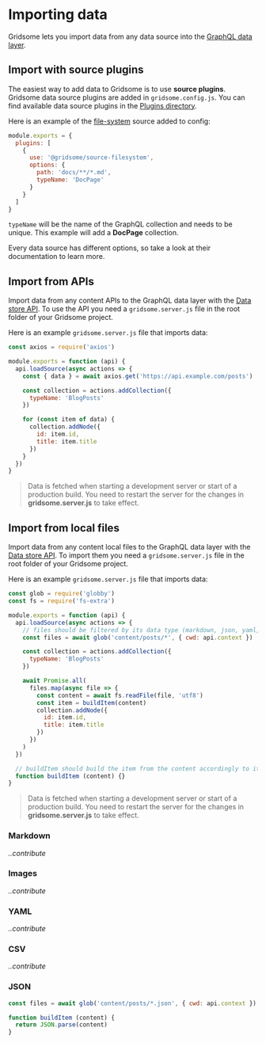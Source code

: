 # Importing data
Gridsome lets you import data from any data source into the [GraphQL data layer](/docs/data-layer/).

## Import with source plugins
The easiest way to add data to Gridsome is to use **source plugins**. Gridsome data source plugins are added in `gridsome.config.js`. You can find available data source plugins in the [Plugins directory](/plugins).

Here is an example of the [file-system](/plugins/@gridsome/source-filesystem) source added to config:

```js
module.exports = {
  plugins: [
    {
      use: '@gridsome/source-filesystem',
      options: {
        path: 'docs/**/*.md',
        typeName: 'DocPage'
      }
    }
  ]
}
```

`typeName` will be the name of the GraphQL collection and needs to be unique. This example will add a **DocPage** collection.

Every data source has different options, so take a look at their documentation to learn more.

## Import from APIs

Import data from any content APIs to the GraphQL data layer with the [Data store API](/docs/data-store-api/). To use the API you need a `gridsome.server.js` file in the root folder of your Gridsome project.


Here is an example `gridsome.server.js` file that imports data:

```js
const axios = require('axios')

module.exports = function (api) {
  api.loadSource(async actions => {
    const { data } = await axios.get('https://api.example.com/posts')

    const collection = actions.addCollection({
      typeName: 'BlogPosts'
    })

    for (const item of data) {
      collection.addNode({
        id: item.id,
        title: item.title
      })
    }
  })
}
```

> Data is fetched when starting a development server or start of a production build. You need to restart the server for the changes in **gridsome.server.js** to take effect.

## Import from local files

Import data from any content local files to the GraphQL data layer with the [Data store API](/docs/data-store-api/). To import them you need a `gridsome.server.js` file in the root folder of your Gridsome project.


Here is an example `gridsome.server.js` file that imports data:

```js
const glob = require('globby')
const fs = require('fs-extra')

module.exports = function (api) {
  api.loadSource(async actions => {
    // files should be filtered by its data type (markdown, json, yaml, ...)
    const files = await glob('content/posts/*', { cwd: api.context })

    const collection = actions.addCollection({
      typeName: 'BlogPosts'
    })

    await Promise.all(
      files.map(async file => {
        const content = await fs.readFile(file, 'utf8')
        const item = buildItem(content)
        collection.addNode({
          id: item.id,
          title: item.title
        })
      })
    )
  })

  // buildItem should build the item from the content accordingly to its data type (markdown, json, yaml, ...)
  function buildItem (content) {}
}
```

> Data is fetched when starting a development server or start of a production build. You need to restart the server for the changes in **gridsome.server.js** to take effect.

### Markdown
*..contribute*

### Images
*..contribute*

### YAML
*..contribute*

### CSV
*..contribute*

### JSON

```js
const files = await glob('content/posts/*.json', { cwd: api.context })

function buildItem (content) {
  return JSON.parse(content)
}
```
